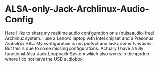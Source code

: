 # ALSA-only-Jack-Archlinux-Audio-Config
Here I like to share my realtime audio configuration on a (pulseaudio-free) Archlinux system. I use a Lenovo laptop with Intel chipset and a Presonus AudioBox VSL. My configuration is not perfect and lacks some functions. But this is due to some missing configurations. Actually I have a fully functional Alsa-Jack-Loopback-System which also works in the garden where I do not have the USB audiobox.  
